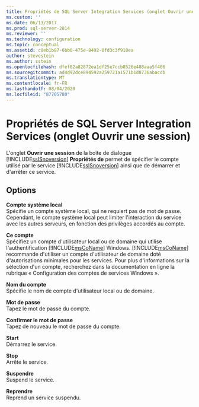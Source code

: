 ```yaml
---
title: Propriétés de SQL Server Integration Services (onglet Ouvrir une session) | Microsoft Docs
ms.custom: ''
ms.date: 06/13/2017
ms.prod: sql-server-2014
ms.reviewer: ''
ms.technology: configuration
ms.topic: conceptual
ms.assetid: c0eb1b87-6bb0-475e-8492-0fd3c3f910ea
author: stevestein
ms.author: sstein
ms.openlocfilehash: dfef02a82872ea1df25e7ccb8526e488aaa5f406
ms.sourcegitcommit: ad4d92dce894592a259721a1571b1d8736abacdb
ms.translationtype: MT
ms.contentlocale: fr-FR
ms.lasthandoff: 08/04/2020
ms.locfileid: "87705780"
---
```

# <a name="sql-server-integration-services-properties-log-on-tab"></a>Propriétés de SQL Server Integration Services (onglet Ouvrir une session)
  L'onglet **Ouvrir une session** de la boîte de dialogue [!INCLUDE[ssISnoversion](../../includes/ssisnoversion-md.md)] **Propriétés de** permet de spécifier le compte utilisé par le service [!INCLUDE[ssISnoversion](../../includes/ssisnoversion-md.md)] ainsi que de démarrer et d'arrêter ce service.  
  
## <a name="options"></a>Options  
 **Compte système local**  
 Spécifie un compte système local, qui ne requiert pas de mot de passe. Cependant, le compte système local peut limiter l'interaction du service avec les autres serveurs, en fonction des privilèges accordés au compte.  
  
 **Ce compte**  
 Spécifiez un compte d'utilisateur local ou de domaine qui utilise l'authentification [!INCLUDE[msCoName](../../includes/msconame-md.md)] Windows. [!INCLUDE[msCoName](../../includes/msconame-md.md)] recommande d'utiliser un compte d'utilisateur de domaine doté d'autorisations minimales pour les services. Pour plus d'informations sur la sélection d'un compte, recherchez dans la documentation en ligne la rubrique « Configuration des comptes de services Windows ».  
  
 **Nom du compte**  
 Spécifie le nom de compte d'utilisateur local ou de domaine.  
  
 **Mot de passe**  
 Tapez le mot de passe du compte.  
  
 **Confirmer le mot de passe**  
 Tapez de nouveau le mot de passe du compte.  
  
 **Start**  
 Démarrez le service.  
  
 **Stop**  
 Arrête le service.  
  
 **Suspendre**  
 Suspend le service.  
  
 **Reprendre**  
 Reprend un service suspendu.  
  
  
